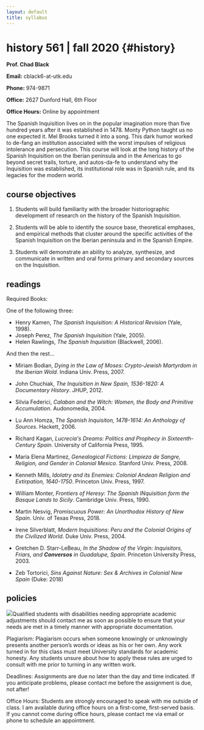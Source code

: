```yaml
---
layout: default
title: syllabus
---
```


# history 561 | fall 2020 {#history}

**Prof. Chad Black**

**Email:** cblack6-at-utk.edu

**Phone:** 974-9871

**Office:** 2627 Dunford Hall, 6th Floor

**Office Hours:** Online by appointment

The Spanish Inquisition lives on in the popular imagination more than five
hundred years after it was established in 1478. Monty Python taught us no
one expected it. Mel Brooks turned it into a song. This dark humor worked
to de-fang an institution associated with the worst impulses of religious
intolerance and persecution. This course will look at the long history of
the Spanish Inquisition on the Iberian peninsula and in the Americas to go
beyond secret trails, torture, and autos-da-fe to understand why the
Inquisition was established, its institutional role was in Spanish rule,
and its legacies for the modern world. 

## course objectives

1. Students will build familiarity with the broader historiographic development
   of research on the history of the Spanish Inquisition. 

2. Students will be able to identify the source base, theoretical emphases, and
   empirical methods that cluster around the specific activities of the
   Spanish Inquisition on the Iberian peninsula and in the Spanish Empire.

3. Students will demonstrate an ability to analyze, synthesize, and communicate in
   written and oral forms primary and secondary sources on the Inquisition.

## readings

Required Books:

One of the following three:

* Henry Kamen, *The Spanish Inquisition: A Historical Revision* (Yale, 1998).  
* Joseph Perez, *The Spanish Inquisition* (Yale, 2005).
* Helen Rawlings, *The Spanish Inquisition* (Blackwell, 2006).

And then the rest...

* Miriam Bodian, *Dying in the Law of Moses: Crypto-Jewish Martyrdom in the
  Iberian Wold*. Indiana Univ. Press, 2007.

* John Chuchiak, *The Inquisition in New Spain, 1536-1820: A Documentary
History*. JHUP, 2012.

* Silvia Federici, *Calaban and the Witch: Women, the Body and Primitive
  Accumulation*. Audonomedia, 2004.

* Lu Ann Homza, *The Spanish Inquisiton, 1478-1614: An Anthology of Sources*.
Hackett, 2006.

* Richard Kagan, *Lucrecia's Dreams: Politics and Prophecy in Sixteenth-Century
  Spain*. University of California Press, 1995.

* María Elena Martinez, *Genealogical Fictions: Limpieza de Sangre, Religion,
  and Gender in Colonial Mexico*. Stanford Univ. Press, 2008.

* Kenneth Mills, *Idolatry and its Enemies: Colonial Andean Religion and
  Extirpation, 1640-1750*. Princeton Univ. Press, 1997.

* William Monter, *Frontiers of Heresy: The Spanish INquisition form the Basque
  Lands to Sicily*. Cambridge Univ. Press, 1990.

* Martin Nesvig, *Promiscuous Power: An Unorthodox History of New Spain*. Univ.
  of Texas Press, 2018.

* Irene Silverblatt, *Modern Inquisitions: Peru and the Colonial Origins of the
  Civilized World*. Duke Univ. Press, 2004.

* Gretchen D. Starr-LeBeau, *In the Shadow of the Virgin: Inquisitors, Friars,
  and **Conversos** in Guadalupe, Spain*. Princeton University Press, 2003.

* Zeb Tortorici, *Sins Against Nature: Sex & Archives in Colonial New Spain*
  (Duke: 2018)




## policies

![](https://chadblack.net/511S2012/media/images/disability.png)Qualified
students with disabilities needing appropriate academic adjustments should
contact me as soon as possible to ensure that your needs are met in a timely
manner with appropriate documentation.

Plagiarism: Plagiarism occurs when someone knowingly or unknowingly presents
another person’s words or ideas as his or her own. Any work turned in for this
class must meet University standards for academic honesty. Any students unsure
about how to apply these rules are urged to consult with me prior to turning in
any written work.

Deadlines: Assignments are due no later than the day and time indicated. If you
anticipate problems, please contact me before the assignment is due, not after!

Office Hours: Students are strongly encouraged to speak with me outside of
class. I am available during office hours on a first-come, first-served basis.
If you cannot come during office hours, please contact me via email or phone to
schedule an appointment.
